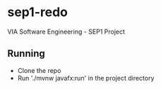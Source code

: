# sep1-redo
VIA Software Engineering - SEP1 Project

## Running
- Clone the repo 
- Run './mvnw javafx:run' in the project directory
